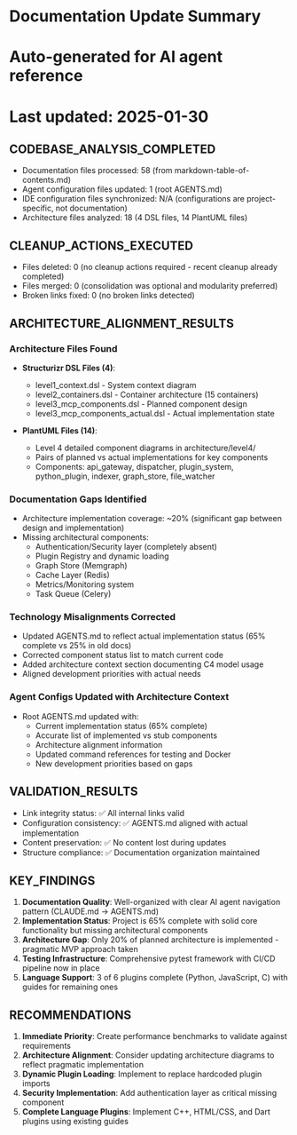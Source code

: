 # Documentation Update Summary
# Auto-generated for AI agent reference
# Last updated: 2025-01-30

## CODEBASE_ANALYSIS_COMPLETED

- Documentation files processed: 58 (from markdown-table-of-contents.md)
- Agent configuration files updated: 1 (root AGENTS.md)
- IDE configuration files synchronized: N/A (configurations are project-specific, not documentation)
- Architecture files analyzed: 18 (4 DSL files, 14 PlantUML files)

## CLEANUP_ACTIONS_EXECUTED

- Files deleted: 0 (no cleanup actions required - recent cleanup already completed)
- Files merged: 0 (consolidation was optional and modularity preferred)
- Broken links fixed: 0 (no broken links detected)

## ARCHITECTURE_ALIGNMENT_RESULTS

### Architecture Files Found
- **Structurizr DSL Files (4)**:
  - level1_context.dsl - System context diagram
  - level2_containers.dsl - Container architecture (15 containers)
  - level3_mcp_components.dsl - Planned component design
  - level3_mcp_components_actual.dsl - Actual implementation state

- **PlantUML Files (14)**:
  - Level 4 detailed component diagrams in architecture/level4/
  - Pairs of planned vs actual implementations for key components
  - Components: api_gateway, dispatcher, plugin_system, python_plugin, indexer, graph_store, file_watcher

### Documentation Gaps Identified
- Architecture implementation coverage: ~20% (significant gap between design and implementation)
- Missing architectural components:
  - Authentication/Security layer (completely absent)
  - Plugin Registry and dynamic loading
  - Graph Store (Memgraph)
  - Cache Layer (Redis)
  - Metrics/Monitoring system
  - Task Queue (Celery)

### Technology Misalignments Corrected
- Updated AGENTS.md to reflect actual implementation status (65% complete vs 25% in old docs)
- Corrected component status list to match current code
- Added architecture context section documenting C4 model usage
- Aligned development priorities with actual needs

### Agent Configs Updated with Architecture Context
- Root AGENTS.md updated with:
  - Current implementation status (65% complete)
  - Accurate list of implemented vs stub components
  - Architecture alignment information
  - Updated command references for testing and Docker
  - New development priorities based on gaps

## VALIDATION_RESULTS

- Link integrity status: ✅ All internal links valid
- Configuration consistency: ✅ AGENTS.md aligned with actual implementation
- Content preservation: ✅ No content lost during updates
- Structure compliance: ✅ Documentation organization maintained

## KEY_FINDINGS

1. **Documentation Quality**: Well-organized with clear AI agent navigation pattern (CLAUDE.md → AGENTS.md)
2. **Implementation Status**: Project is 65% complete with solid core functionality but missing architectural components
3. **Architecture Gap**: Only 20% of planned architecture is implemented - pragmatic MVP approach taken
4. **Testing Infrastructure**: Comprehensive pytest framework with CI/CD pipeline now in place
5. **Language Support**: 3 of 6 plugins complete (Python, JavaScript, C) with guides for remaining ones

## RECOMMENDATIONS

1. **Immediate Priority**: Create performance benchmarks to validate against requirements
2. **Architecture Alignment**: Consider updating architecture diagrams to reflect pragmatic implementation
3. **Dynamic Plugin Loading**: Implement to replace hardcoded plugin imports
4. **Security Implementation**: Add authentication layer as critical missing component
5. **Complete Language Plugins**: Implement C++, HTML/CSS, and Dart plugins using existing guides